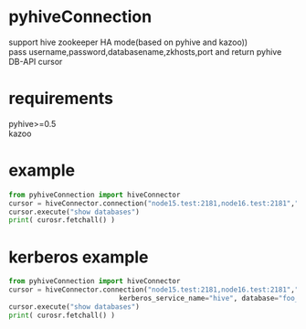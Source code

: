 # pyhiveConnection
support hive zookeeper HA mode(based on pyhive and kazoo)) \
pass username,password,databasename,zkhosts,port and return pyhive DB-API cursor
# requirements
pyhive>=0.5 \
kazoo
# example
```python
from pyhiveConnection import hiveConnector
cursor = hiveConnector.connection("node15.test:2181,node16.test:2181","/hiveserver2","serverUri",username="foo", passwd="foo_passwd", database="foo_db")
cursor.execute("show databases")
print( curosr.fetchall() )
```
# kerberos example
```python
from pyhiveConnection import hiveConnector
cursor = hiveConnector.connection("node15.test:2181,node16.test:2181","/hiveserver2","serverUri",username="foo",auth='KERBEROS',
                           kerberos_service_name="hive", database="foo_db")
cursor.execute("show databases")
print( curosr.fetchall() )
```
